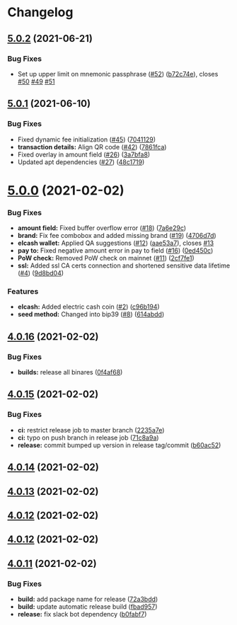 # Changelog

## [5.0.2](https://github.com/electric-cash/elcash-wallet/compare/v5.0.1...v5.0.2) (2021-06-21)


### Bug Fixes

* Set up upper limit on mnemonic passphrase ([#52](https://github.com/electric-cash/elcash-wallet/issues/52)) ([b72c74e](https://github.com/electric-cash/elcash-wallet/commit/b72c74ed37ed4e311e882e6c6a12104812401d19)), closes [#50](https://github.com/electric-cash/elcash-wallet/issues/50) [#49](https://github.com/electric-cash/elcash-wallet/issues/49) [#51](https://github.com/electric-cash/elcash-wallet/issues/51)

## [5.0.1](https://github.com/electric-cash/elcash-wallet/compare/v5.0.0...v5.0.1) (2021-06-10)


### Bug Fixes

* Fixed dynamic fee initialization ([#45](https://github.com/electric-cash/elcash-wallet/issues/45)) ([7041129](https://github.com/electric-cash/elcash-wallet/commit/70411293eea91902cec25ccec06813b97224eacf))
* **transaction details:** Align QR code ([#42](https://github.com/electric-cash/elcash-wallet/issues/42)) ([7861fca](https://github.com/electric-cash/elcash-wallet/commit/7861fcaa2552b044892b55a28b3dc83f5a70e024))
* Fixed overlay in amount field ([#26](https://github.com/electric-cash/elcash-wallet/issues/26)) ([3a7bfa8](https://github.com/electric-cash/elcash-wallet/commit/3a7bfa80d31227779f279dbbd9d6892efd6a65a8))
* Updated apt dependencies ([#27](https://github.com/electric-cash/elcash-wallet/issues/27)) ([48c1719](https://github.com/electric-cash/elcash-wallet/commit/48c17199fb6914bc53e389eff56e5bea0fb5dd49))

# [5.0.0](https://github.com/electric-cash/elcash-wallet/compare/v4.0.16...v5.0.0) (2021-02-02)


### Bug Fixes

* **amount field:** Fixed buffer overflow error ([#18](https://github.com/electric-cash/elcash-wallet/issues/18)) ([7a6e29c](https://github.com/electric-cash/elcash-wallet/commit/7a6e29cab15742728aacd7e95184ac6d872a353c))
* **brand:**  Fix fee combobox and added missing brand ([#19](https://github.com/electric-cash/elcash-wallet/issues/19)) ([4706d7d](https://github.com/electric-cash/elcash-wallet/commit/4706d7dc1e1bb142fc55f80594ab390ab80ae5a5))
* **elcash wallet:** Applied QA suggestions ([#12](https://github.com/electric-cash/elcash-wallet/issues/12)) ([aae53a7](https://github.com/electric-cash/elcash-wallet/commit/aae53a7e5d7a45dd02ecd8d10c320697e0be66fe)), closes [#13](https://github.com/electric-cash/elcash-wallet/issues/13)
* **pay to:** Fixed negative amount error in pay to field ([#16](https://github.com/electric-cash/elcash-wallet/issues/16)) ([0ed450c](https://github.com/electric-cash/elcash-wallet/commit/0ed450c373e86345d53848ad3402dfcb426425f8))
* **PoW check:** Removed PoW check on mainnet ([#11](https://github.com/electric-cash/elcash-wallet/issues/11)) ([2cf7fe1](https://github.com/electric-cash/elcash-wallet/commit/2cf7fe19a3a4c23baa9d13314aa24638eedd6bf0))
* **ssl:** Added ssl CA certs connection and shortened sensitive data lifetime ([#4](https://github.com/electric-cash/elcash-wallet/issues/4)) ([9d8bd04](https://github.com/electric-cash/elcash-wallet/commit/9d8bd047533b134546b869a8a115d3bc1b7832fa))


### Features

* **elcash:** Added electric cash coin ([#2](https://github.com/electric-cash/elcash-wallet/issues/2)) ([c96b194](https://github.com/electric-cash/elcash-wallet/commit/c96b1946b6a23f949d20851c486109901e3b67ec))
* **seed method:** Changed into bip39 ([#8](https://github.com/electric-cash/elcash-wallet/issues/8)) ([614abdd](https://github.com/electric-cash/elcash-wallet/commit/614abdd3de9a663dd3e5e854b9e176a4281a1360))

## [4.0.16](https://github.com/electric-cash/elcash-wallet/compare/v4.0.15...v4.0.16) (2021-02-02)


### Bug Fixes

* **builds:** release all binares ([0f4af68](https://github.com/electric-cash/elcash-wallet/commit/0f4af68b5e9105b66cdacc29d5d73a4fdecbbdc2))

## [4.0.15](https://github.com/electric-cash/elcash-wallet/compare/v4.0.14...v4.0.15) (2021-02-02)


### Bug Fixes

* **ci:** restrict release job to master branch ([2235a7e](https://github.com/electric-cash/elcash-wallet/commit/2235a7e9036830f22bd55a24117e29edd3214234))
* **ci:** typo on push branch in release job ([71c8a9a](https://github.com/electric-cash/elcash-wallet/commit/71c8a9a77d2fb9c898c67a089fe2284d1e9150b9))
* **release:** commit bumped up version in release tag/commit ([b60ac52](https://github.com/electric-cash/elcash-wallet/commit/b60ac52d9809ef509de679df56e5468e4d0a0fbb))

## [4.0.14](https://github.com/electric-cash/elcash-wallet/compare/v4.0.13...v4.0.14) (2021-02-02)

## [4.0.13](https://github.com/electric-cash/elcash-wallet/compare/v4.0.12...v4.0.13) (2021-02-02)

## [4.0.12](https://github.com/electric-cash/elcash-wallet/compare/v4.0.11...v4.0.12) (2021-02-02)





## [4.0.12](https://github.com/electric-cash/elcash-wallet/compare/v4.0.11...v4.0.12) (2021-02-02)

## [4.0.11](https://github.com/electric-cash/elcash-wallet/compare/v4.0.10...v4.0.11) (2021-02-02)


### Bug Fixes

* **build:** add package name for release ([72a3bdd](https://github.com/electric-cash/elcash-wallet/commit/72a3bdd7fd8d67972761d7fe1f253ce08873acdc))
* **build:** update automatic release build ([fbad957](https://github.com/electric-cash/elcash-wallet/commit/fbad9576741f6dcc0367cc872b0e5ea966f85f23))
* **release:** fix slack bot dependency ([b0fabf7](https://github.com/electric-cash/elcash-wallet/commit/b0fabf7707b36efa7263e42516cb45fae0dece12))
